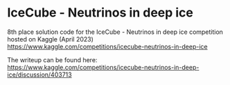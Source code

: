 # IceCube - Neutrinos in deep ice

8th place solution code for the IceCube - Neutrinos in deep ice competition hosted on Kaggle (April 2023) https://www.kaggle.com/competitions/icecube-neutrinos-in-deep-ice

The writeup can be found here: https://www.kaggle.com/competitions/icecube-neutrinos-in-deep-ice/discussion/403713

